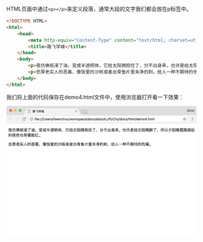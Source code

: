 HTML页面中通过`<p></p>`来定义段落，通常大段的文字我们都会放在p标签中。

```html
<!DOCTYPE HTML>
<html>
    <head>
        <meta http-equiv="Content-Type" content="text/html; charset=utf-8" />
        <title>路飞学城</title>
    </head>
    <body>
        <p>夜仿佛纸浸了油，变成半透明体，它给太阳拥抱住了，分不出身来，也许是给太阳陶醉了，所以夕阳晚霞隐褪后的夜色也带着酡红。</p>
        <p>忠厚老实人的恶毒，像饭里的沙砾或者出骨鱼片里未净的刺，给人一种不期待的伤痛。</p>
    </body>
</html>
```
我们将上面的代码保存在demo4.html文件中，使用浏览器打开看一下效果：

![段落效果展示](/assets/chapter9/html/HTML_06.png)
